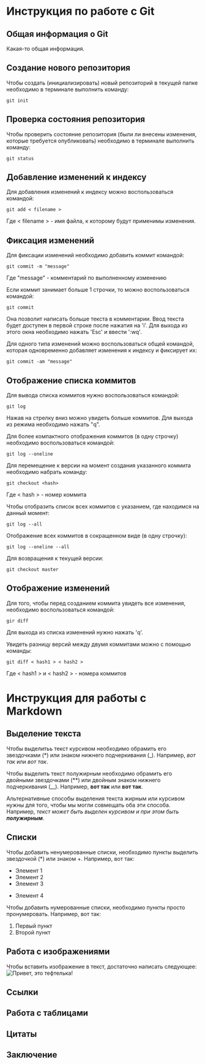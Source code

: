 # Инструкция по работе с Git

## Общая информация о Git

Какая-то общая информация.

## Создание нового репозитория

Чтобы создать (инициализировать) новый репозиторий в текущей папке необходимо в терминале выполнить команду:

    git init

## Проверка состояния репозитория

Чтобы проверить состояние репозитория (были ли внесены изменения, которые требуется опубликовать) необходимо в терминале выполнить команду:

    git status

## Добавление изменений к индексу

Для добавления изменений к индексу можно воспользоваться командой:

    git add < filename >

Где < filename > - имя файла, к которому будут применимы изменения.

## Фиксация изменений

Для фиксации изменений необходимо добавить коммит командой:

    git commit -m "message"

Где "message" - комментарий по выполненному изменению

Если коммит занимает больше 1 строчки, то можно воспользоваться командой:

    git commit

Она позволит написать больше текста в комментарии. Ввод текста будет доступен в первой строке после нажатия на 'i'. Для выхода из этого окна необходимо нажать 'Esc' и ввести ':wq'.

Для одного типа изменений можно воспользоваться общей командой, которая одновременно добавляет изменения к индексу и фиксирует их:

    git commit -am "message"

## Отображение списка коммитов

Для вывода списка коммитов нужно воспользоваться командой:

    git log

Нажав на стрелку вниз можно увидеть больше коммитов. Для выхода из режима необходимо нажать "q".

Для более компактного отображения коммитов (в одну строчку) необходимо воспользоваться командой:

    git log --oneline

Для перемещение к версии на момент создания указанного коммита необходимо набрать команду:

    git checkout <hash>

Где < hash > - номер коммита

Чтобы отобразить список всех коммитов с указанием, где находимся на данный момент:

    git log --all

Отображение всех коммитов в сокращенном виде (в одну строчку):

    git log --oneline --all

Для возвращения к текущей версии:

    git checkout master

## Отображение изменений

Для того, чтобы перед созданием коммита увидеть все изменения, необходимо воспользоваться командой:

    gir diff

Для выхода из списка изменений нужно нажать 'q'.

Увидеть разницу версий между двумя коммитами можно с помощью команды:

    git diff < hash1 > < hash2 >

Где < hash1 > и < hash2 > - номера коммитов
# Инструкция для работы с Markdown

## Выделение текста

Чтобы выделитьь текст курсивом необходимо обрамить его звездочками (*) или знаком нижнего подчеркивания (_). Например, *вот так* или _вот так_.

Чтобы выделить текст полужирным необходимо обрамить его двойными звездочками (**) или двойным знаком нижнего подчеркивания (__). Например, **вот так** или __вот так__.

Альтернативные способы выделения текста жирным или курсивом нужны для того, чтобы мы могли совмещать оба эти способа. Например, _текст может быть выделен курсивом и при этом быть **полужирным**_.

## Списки

Чтобы добавить ненумерованные списки, необходимо пункты выделить звездочкой (*) или знаком +.
Например, вот так:
* Элемент 1
* Элемент 2
* Элемент 3
+ Элемент 4

Чтобы добавить нумерованные списки, необходимо пункты просто пронумеровать. 
Например, вот так:
1. Первый пункт
2. Второй пункт

## Работа с изображениями

Чтобы вставить изображение в текст, достаточно написать следующее:
![Привет, это тефтелька!](Картинка.jpg)

## Ссылки

## Работа с таблицами

## Цитаты

## Заключение